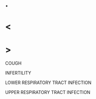 # .

# <

# >

COUGH

INFERTILITY

LOWER RESPIRATORY TRACT INFECTION

UPPER RESPIRATORY TRACT INFECTION
